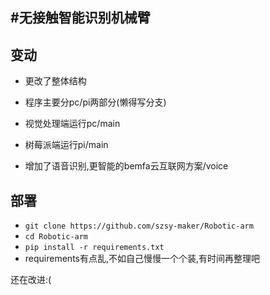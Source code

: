 #无接触智能识别机械臂
---
## 变动
- 更改了整体结构</p>
- 程序主要分pc/pi两部分(懒得写分支)</p>
- 视觉处理端运行pc/main</p>
- 树莓派端运行pi/main</p>
- 增加了语音识别,更智能的bemfa云互联网方案/voice
  
## 部署
- `git clone https://github.com/szsy-maker/Robotic-arm`
- `cd Robotic-arm`
- `pip install -r requirements.txt`
- requirements有点乱,不如自己慢慢一个个装,有时间再整理吧
<p>还在改进:(<p>

